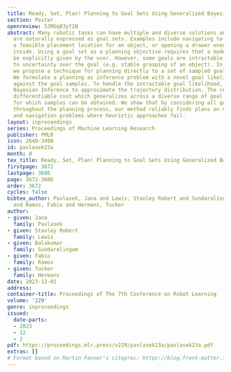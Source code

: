 ```yaml
---
title: Ready, Set, Plan! Planning to Goal Sets Using Generalized Bayesian Inference
section: Poster
openreview: 5JMGq83yf1N
abstract: Many robotic tasks can have multiple and diverse solutions and, as such,
  are naturally expressed as goal sets. Examples include navigating to a room, finding
  a feasible placement location for an object, or opening a drawer enough to reach
  inside. Using a goal set as a planning objective requires that a model for the objective
  be explicitly given by the user. However, some goals are intractable to model, leading
  to uncertainty over the goal (e.g. stable grasping of an object). In this work,
  we propose a technique for planning directly to a set of sampled goal configurations.
  We formulate a planning as inference problem with a novel goal likelihood evaluated
  against the goal samples. To handle the intractable goal likelihood, we employ Generalized
  Bayesian Inference to approximate the trajectory distribution. The result is a fully
  differentiable cost which generalizes across a diverse range of goal set objectives
  for which samples can be obtained. We show that by considering all goal samples
  throughout the planning process, our method reliably finds plans on manipulation
  and navigation problems where heuristic approaches fail.
layout: inproceedings
series: Proceedings of Machine Learning Research
publisher: PMLR
issn: 2640-3498
id: pavlasek23a
month: 0
tex_title: Ready, Set, Plan! Planning to Goal Sets Using Generalized Bayesian Inference
firstpage: 3672
lastpage: 3686
page: 3672-3686
order: 3672
cycles: false
bibtex_author: Pavlasek, Jana and Lewis, Stanley Robert and Sundaralingam, Balakumar
  and Ramos, Fabio and Hermans, Tucker
author:
- given: Jana
  family: Pavlasek
- given: Stanley Robert
  family: Lewis
- given: Balakumar
  family: Sundaralingam
- given: Fabio
  family: Ramos
- given: Tucker
  family: Hermans
date: 2023-12-02
address:
container-title: Proceedings of The 7th Conference on Robot Learning
volume: '229'
genre: inproceedings
issued:
  date-parts:
  - 2023
  - 12
  - 2
pdf: https://proceedings.mlr.press/v229/pavlasek23a/pavlasek23a.pdf
extras: []
# Format based on Martin Fenner's citeproc: https://blog.front-matter.io/posts/citeproc-yaml-for-bibliographies/
---
```

